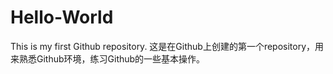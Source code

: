 # Hello-World
This is my first Github repository.
这是在Github上创建的第一个repository，用来熟悉Github环境，练习Github的一些基本操作。

